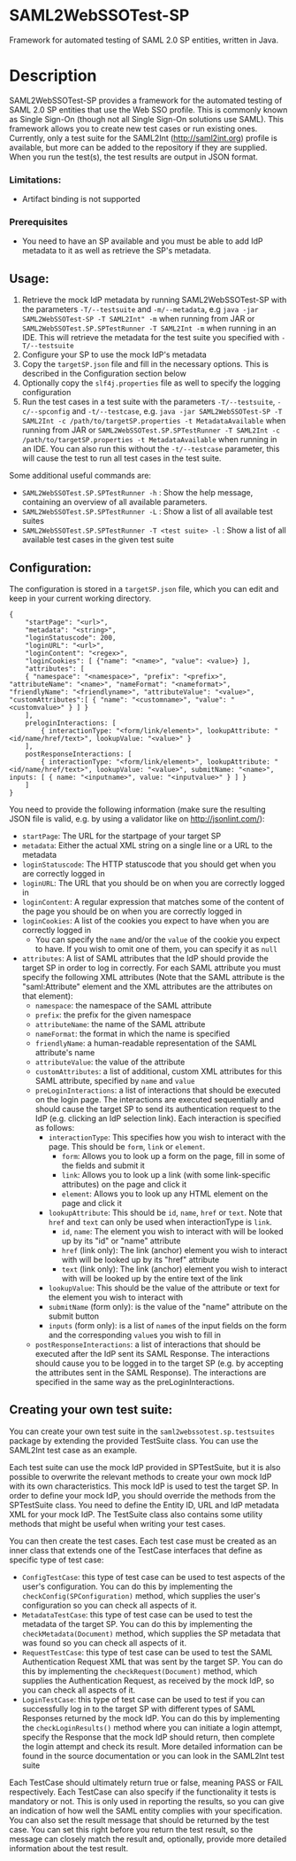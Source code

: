 # SAML2WebSSOTest-SP
Framework for automated testing of SAML 2.0 SP entities, written in Java.

# Description
SAML2WebSSOTest-SP provides a framework for the automated testing of SAML 2.0 SP entities that use the Web SSO profile. This is commonly known as Single Sign-On (though not all Single Sign-On solutions use SAML). This framework allows you to create new test cases or run existing ones. Currently, only a test suite for the SAML2Int (http://saml2int.org) profile is available, but more can be added to the repository if they are supplied. When you run the test(s), the test results are output in JSON format.

### Limitations:
- Artifact binding is not supported

### Prerequisites
- You need to have an SP available and you must be able to add IdP metadata to it as well as retrieve the SP's metadata.

## Usage:

1. Retrieve the mock IdP metadata by running SAML2WebSSOTest-SP with the parameters ```-T/--testsuite``` and ```-m/--metadata```, e.g ```java -jar SAML2WebSSOTest-SP -T SAML2Int" -m``` when running from JAR or ```SAML2WebSSOTest.SP.SPTestRunner -T SAML2Int -m``` when running in an IDE. This will retrieve the metadata for the test suite you specified with ```-T/--testsuite```
2. Configure your SP to use the mock IdP's metadata
3. Copy the ```targetSP.json``` file and fill in the necessary options. This is described in the Configuration section below
4. Optionally copy the ```slf4j.properties``` file as well to specify the logging configuration
5. Run the test cases in a test suite with the parameters ```-T/--testsuite```, ```-c/--spconfig``` and ```-t/--testcase```, e.g. ```java -jar SAML2WebSSOTest-SP -T SAML2Int -c /path/to/targetSP.properties -t MetadataAvailable``` when running from JAR or ```SAML2WebSSOTest.SP.SPTestRunner -T SAML2Int -c /path/to/targetSP.properties -t MetadataAvailable``` when running in an IDE. You can also run this without the ```-t/--testcase``` parameter, this will cause the test to run all test cases in the test suite.

Some additional useful commands are:
- ```SAML2WebSSOTest.SP.SPTestRunner -h``` : Show the help message, containing an overview of all available parameters.
- ```SAML2WebSSOTest.SP.SPTestRunner -L``` : Show a list of all available test suites 
- ```SAML2WebSSOTest.SP.SPTestRunner -T <test suite> -l``` : Show a list of all available test cases in the given test suite

## Configuration:

The configuration is stored in a `targetSP.json` file, which you can edit and keep in your current working directory.

```
{
	"startPage": "<url>",
	"metadata": "<string>",
	"loginStatuscode": 200,
	"loginURL": "<url>",
	"loginContent": "<regex>",
	"loginCookies": [ {"name": "<name>", "value": <value>} ],
	"attributes": [
	{ "namespace": "<namespace>", "prefix": "<prefix>", "attributeName": "<name>", "nameFormat": "<nameformat>", "friendlyName": "<friendlyname>", "attributeValue": "<value>", "customAttributes":[ { "name": "<customname>", "value": "<customvalue>" } ] }
	],
	preloginInteractions: [
		{ interactionType: "<form/link/element>", lookupAttribute: "<id/name/href/text>", lookupValue: "<value>" }
	],
	postResponseInteractions: [
		{ interactionType: "<form/link/element>", lookupAttribute: "<id/name/href/text>", lookupValue: "<value>", submitName: "<name>", inputs: [ { name: "<inputname>", value: "<inputvalue>" } ] }
	]
}
```

You need to provide the following information (make sure the resulting JSON file is valid, e.g. by using a validator like on http://jsonlint.com/):
- `startPage`: The URL for the startpage of your target SP
- `metadata`: Either the actual XML string on a single line or a URL to the metadata
- `loginStatuscode`: The HTTP statuscode that you should get when you are correctly logged in
- `loginURL`: The URL that you should be on when you are correctly logged in
- `loginContent`: A regular expression that matches some of the content of the page you should be on when you are correctly logged in 
- `loginCookies`: A list of the cookies you expect to have when you are correctly logged in
  - You can specify the `name` and/or the `value` of the cookie you expect to have. If you wish to omit one of them, you can specify it as `null`
- `attributes`: A list of SAML attributes that the IdP should provide the target SP in order to log in correctly. For each SAML attribute you must specify the following XML attributes (Note that the SAML attribute is the "saml:Attribute" element and the XML attributes are the attributes on that element):
  - `namespace`: the namespace of the SAML attribute 
  - `prefix`: the prefix for the given namespace
  - `attributeName`: the name of the SAML attribute
  - `nameFormat`: the format in which the name is specified
  - `friendlyName`: a human-readable representation of the SAML attribute's name
  - `attributeValue`: the value of the attribute
  - `customAttributes`: a list of additional, custom XML attributes for this SAML attribute, specified by `name` and `value`
  - `preLoginInteractions`: a list of interactions that should be executed on the login page. The interactions are executed sequentially and should cause the target SP to send its authentication request to the IdP (e.g. clicking an IdP selection link). Each interaction is specified as follows: 
    - `interactionType`: This specifies how you wish to interact with the page. This should be `form`, `link` or `element`.
      - `form`: Allows you to look up a form on the page, fill in some of the fields and submit it
      - `link`: Allows you to look up a link (with some link-specific attributes) on the page and click it
      - `element`: Allows you to look up any HTML element on the page and click it
    - `lookupAttribute`: This should be `id`, `name`, `href` or `text`. Note that `href` and `text` can only be used when interactionType is `link`. 
      - `id`, `name`: The element you wish to interact with will be looked up by its "id" or "name" attribute
      - `href` (link only): The link (anchor) element you wish to interact with will be looked up by its "href" attribute 
      - `text` (link only):  The link (anchor) element you wish to interact with will be looked up by the entire text of the link
    - `lookupValue`: This should be the value of the attribute or text for the element you wish to interact with
    - `submitName` (form only): is the value of the "name" attribute on the submit button
    - `inputs` (form only): is a list of `name`s of the input fields on the form and the corresponding `value`s you wish to fill in 
  - `postResponseInteractions`: a list of interactions that should be executed after the IdP sent its SAML Response. The interactions should cause you to be logged in to the target SP (e.g. by accepting the attributes sent in the SAML Response). The interactions are specified in the same way as the preLoginInteractions.

## Creating your own test suite:

You can create your own test suite in the `saml2webssotest.sp.testsuites` package by extending the provided TestSuite class. You can use the SAML2Int test case as an example.

Each test suite can use the mock IdP provided in SPTestSuite, but it is also possible to overwrite the relevant methods to create your own mock IdP with its own characteristics. This mock IdP is used to test the target SP. In order to define your mock IdP, you should override the methods from the SPTestSuite class. You need to define the Entity ID, URL and IdP metadata XML for your mock IdP. The TestSuite class also contains some utility methods that might be useful when writing your test cases.   

You can then create the test cases. Each test case must be created as an inner class that extends one of the TestCase interfaces that define as specific type of test case:

- `ConfigTestCase`: this type of test case can be used to test aspects of the user's configuration. You can do this by implementing the `checkConfig(SPConfiguration)` method, which supplies the user's configuration so you can check all aspects of it.
- `MetadataTestCase`: this type of test case can be used to test the metadata of the target SP. You can do this by implementing the `checkMetadata(Document)` method, which supplies the SP metadata that was found so you can check all aspects of it.
- `RequestTestCase`: this type of test case can be used to test the SAML Authentication Request XML that was sent by the target SP. You can do this by implementing the `checkRequest(Document)` method, which supplies the Authentication Request, as received by the mock IdP, so you can check all aspects of it.
- `LoginTestCase`: this type of test case can be used to test if you can successfully log in to the target SP with different types of SAML Responses returned by the mock IdP. You can do this by implementing the `checkLoginResults()` method where you can initiate a login attempt, specify the Response that the mock IdP should return, then complete the login attempt and check its result. More detailed information can be found in the source documentation or you can look in the SAML2Int test suite 

Each TestCase should ultimately return true or false, meaning PASS or FAIL respectively.
Each TestCase can also specify if the functionality it tests is mandatory or not. This is only used in reporting the results, so you can give an indication of how well the SAML entity complies with your specification.
You can also set the result message that should be returned by the test case. You can set this right before you return the test result, so the message can closely match the result and, optionally, provide more detailed information about the test result. 
